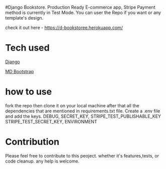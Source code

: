 #Django Bookstore.
Production Ready E-commerce app, Stripe Payment method is currently in Test Mode. You can user the Repo if you want or any template's design.

check it out here - https://d-bookstoree.herokuapp.com/

# Tech used
[Django](https://github.com/django)

[MD Bootstrap](https://github.com/bootsrtap)



# how to use
fork the repo then clone it on your local machine after that all the dependencies that are mentioned in requirements.txt file.
Create a .env file and add the keys.
DEBUG,
SECRET_KEY,
STRIPE_TEST_PUBLISHABLE_KEY
STRIPE_TEST_SECRET_KEY,
ENVIRONMENT

# Contribution
Please feel free to contribute to this peoject.
whether it's features,tests, or code cleanup.
any help is welcome.
